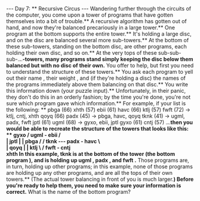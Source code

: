 --- Day 7: ** Recursive Circus ---
Wandering further through the circuits of the computer, you come upon a tower of
programs
that have gotten themselves into a bit of trouble.**  A recursive algorithm has gotten out of hand, and now they're balanced precariously in a large tower.**
One program at the bottom supports the entire tower.** It's holding a large disc, and on the disc are balanced several more sub-towers.** At the bottom of these sub-towers, standing on the bottom disc, are other programs, each holding
their
own disc, and so on.** At the very tops of these sub-sub-sub-.**.**.**-towers, many programs stand simply keeping the disc below them balanced but with no disc of their own.**
You offer to help, but first you need to understand the structure of these towers.**  You ask each program to yell out their
name
, their
weight
, and (if they're holding a disc) the
names of the programs immediately above them
balancing on that disc.** You write this information down (your puzzle input).** Unfortunately, in their panic, they don't do this in an orderly fashion; by the time you're done, you're not sure which program gave which information.**
For example, if your list is the following: **
pbga (66)
xhth (57)
ebii (61)
havc (66)
ktlj (57)
fwft (72) -> ktlj, cntj, xhth
qoyq (66)
padx (45) -> pbga, havc, qoyq
tknk (41) -> ugml, padx, fwft
jptl (61)
ugml (68) -> gyxo, ebii, jptl
gyxo (61)
cntj (57)
.**.**.**then you would be able to recreate the structure of the towers that looks like this: **
gyxo
              /
         ugml - ebii
       /      \
      |         jptl
      |
      |         pbga
     /        /
tknk --- padx - havc
     \        \
      |         qoyq
      |
      |         ktlj
       \      /
         fwft - cntj
              \
                xhth
In this example,
tknk
is at the bottom of the tower (the
bottom program
), and is holding up
ugml
,
padx
, and
fwft
.**  Those programs are, in turn, holding up other programs; in this example, none of those programs are holding up any other programs, and are all the tops of their own towers.** (The actual tower balancing in front of you is much larger.**)
Before you're ready to help them, you need to make sure your information is correct.**
What is the name of the bottom program?
